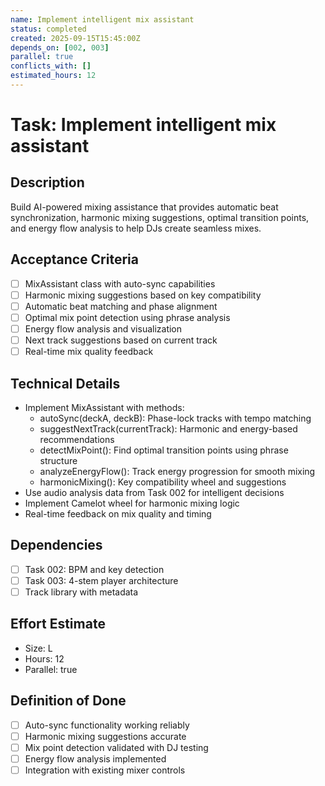```yaml
---
name: Implement intelligent mix assistant
status: completed
created: 2025-09-15T15:45:00Z
depends_on: [002, 003]
parallel: true
conflicts_with: []
estimated_hours: 12
---
```


# Task: Implement intelligent mix assistant

## Description
Build AI-powered mixing assistance that provides automatic beat synchronization, harmonic mixing suggestions, optimal transition points, and energy flow analysis to help DJs create seamless mixes.

## Acceptance Criteria
- [ ] MixAssistant class with auto-sync capabilities
- [ ] Harmonic mixing suggestions based on key compatibility
- [ ] Automatic beat matching and phase alignment
- [ ] Optimal mix point detection using phrase analysis
- [ ] Energy flow analysis and visualization
- [ ] Next track suggestions based on current track
- [ ] Real-time mix quality feedback

## Technical Details
- Implement MixAssistant with methods:
  - autoSync(deckA, deckB): Phase-lock tracks with tempo matching
  - suggestNextTrack(currentTrack): Harmonic and energy-based recommendations
  - detectMixPoint(): Find optimal transition points using phrase structure
  - analyzeEnergyFlow(): Track energy progression for smooth mixing
  - harmonicMixing(): Key compatibility wheel and suggestions
- Use audio analysis data from Task 002 for intelligent decisions
- Implement Camelot wheel for harmonic mixing logic
- Real-time feedback on mix quality and timing

## Dependencies
- [ ] Task 002: BPM and key detection
- [ ] Task 003: 4-stem player architecture
- [ ] Track library with metadata

## Effort Estimate
- Size: L
- Hours: 12
- Parallel: true

## Definition of Done
- [ ] Auto-sync functionality working reliably
- [ ] Harmonic mixing suggestions accurate
- [ ] Mix point detection validated with DJ testing
- [ ] Energy flow analysis implemented
- [ ] Integration with existing mixer controls